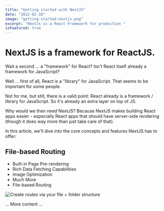 ```yaml
---
title: "Getting started with NextJS"
date: "2022-02-10"
image: "getting-started-nextjs.png"
excerpt: "NextJs is a React Framework for production "
isFeatured: true
---
```


# NextJS is a framework for ReactJS.

Wait a second ... a "framework" for React? Isn't React itself already a framework for JavaScript?

Well ... first of all, React is a "library" for JavaScript. That seems to be important for some people.

Not for me, but still, there is a valid point: React already is a framework / library for JavaScript. So it's already an extra layer on top of JS.

Why would we then need NextJS?
Because NextJS makes building React apps easier - especially React apps that should have server-side rendering (though it does way more than just take care of that).

In this article, we'll dive into the core concepts and features NextJS has to offer:

## File-based Routing

- Built-in Page Pre-rendering
- Rich Data Fetching Capabilities
- Image Optimization
- Much More
- File-based Routing

![Create routes via your file + folder structure](/images/posts/getting-started-with-nextjs/nextjs-file-based-routing.png)

... More content ...
